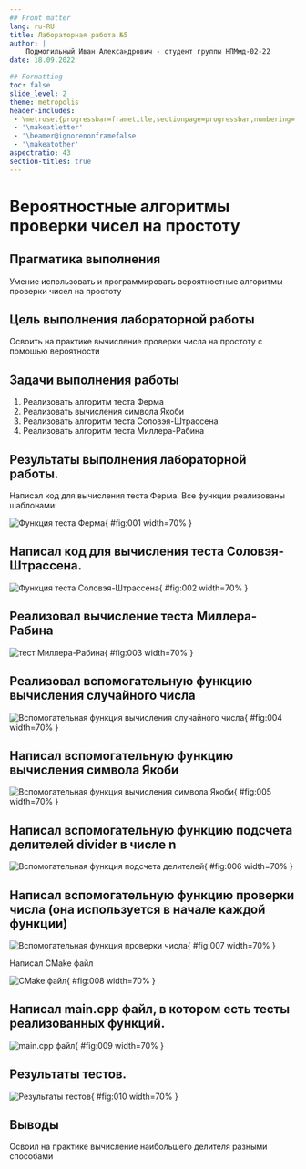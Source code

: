```yaml
---
## Front matter
lang: ru-RU
title: Лабораторная работа №5
author: |
	Подмогильный Иван Александрович - студент группы НПМмд-02-22
date: 18.09.2022

## Formatting
toc: false
slide_level: 2
theme: metropolis
header-includes:
 - \metroset{progressbar=frametitle,sectionpage=progressbar,numbering=fraction}
 - '\makeatletter'
 - '\beamer@ignorenonframefalse'
 - '\makeatother'
aspectratio: 43
section-titles: true
---
```


# Вероятностные алгоритмы проверки чисел на простоту

## Прагматика выполнения

Умение использовать и программировать вероятностные алгоритмы проверки чисел на простоту

## Цель выполнения лабораторной работы

Освоить на практике вычисление проверки числа на простоту с помощью вероятности

## Задачи выполнения работы

1. Реализовать алгоритм теста Ферма
2. Реализовать вычисления символа Якоби
3. Реализовать алгоритм  теста Соловэя-Штрассена
4. Реализовать алгоритм теста Миллера-Рабина

## Результаты выполнения лабораторной работы.
Написал код для вычисления теста Ферма. Все функции реализованы шаблонами:

![Функция теста Ферма](image/1.png){ #fig:001 width=70% }

## Написал код для вычисления теста Соловэя-Штрассена.

![Функция теста Соловэя-Штрассена](image/2.png){ #fig:002 width=70% }

## Реализовал вычисление теста Миллера-Рабина

![тест Миллера-Рабина](image/3.png){ #fig:003 width=70% }

## Реализовал вспомогательную функцию вычисления случайного числа

![Вспомогательная функция вычисления случайного числа](image/4.png){ #fig:004 width=70% }

## Написал вспомогательную функцию вычисления символа Якоби

![Вспомогательная функция вычисления символа Якоби](image/5.png){ #fig:005 width=70% }

## Написал вспомогательную функцию подсчета делителей divider в числе n

![Вспомогательная функция подсчета делителей](image/6.png){ #fig:006 width=70% }

## Написал вспомогательную функцию проверки числа (она используется в начале каждой функции)

![Вспомогательная функция проверки числа](image/7.png){ #fig:007 width=70% }

Написал CMake файл

![CMake файл](image/9.png){ #fig:008 width=70% }

## Написал main.cpp файл, в котором есть тесты реализованных функций.

![main.cpp файл](image/8.png){ #fig:009 width=70% }

## Результаты тестов.

![Результаты тестов](image/10.png){ #fig:010 width=70% }

## Выводы

Освоил на практике вычисление наибольшего делителя разными способами
